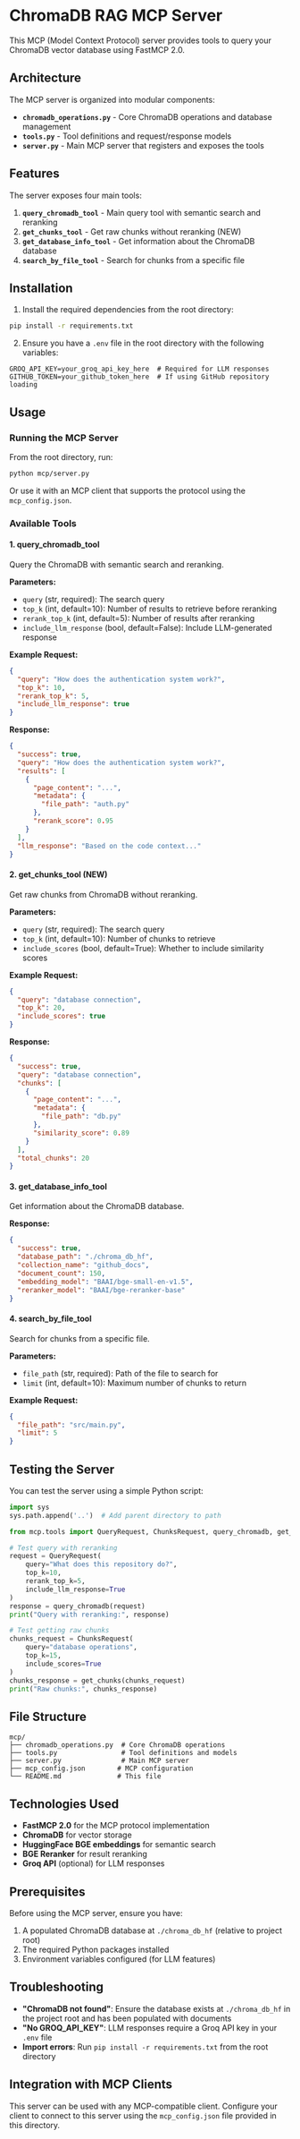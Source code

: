 # ChromaDB RAG MCP Server

This MCP (Model Context Protocol) server provides tools to query your ChromaDB vector database using FastMCP 2.0.

## Architecture

The MCP server is organized into modular components:

- **`chromadb_operations.py`** - Core ChromaDB operations and database management
- **`tools.py`** - Tool definitions and request/response models
- **`server.py`** - Main MCP server that registers and exposes the tools

## Features

The server exposes four main tools:

1. **`query_chromadb_tool`** - Main query tool with semantic search and reranking
2. **`get_chunks_tool`** - Get raw chunks without reranking (NEW)
3. **`get_database_info_tool`** - Get information about the ChromaDB database
4. **`search_by_file_tool`** - Search for chunks from a specific file

## Installation

1. Install the required dependencies from the root directory:
```bash
pip install -r requirements.txt
```

2. Ensure you have a `.env` file in the root directory with the following variables:
```
GROQ_API_KEY=your_groq_api_key_here  # Required for LLM responses
GITHUB_TOKEN=your_github_token_here  # If using GitHub repository loading
```

## Usage

### Running the MCP Server

From the root directory, run:
```bash
python mcp/server.py
```

Or use it with an MCP client that supports the protocol using the `mcp_config.json`.

### Available Tools

#### 1. query_chromadb_tool

Query the ChromaDB with semantic search and reranking.

**Parameters:**
- `query` (str, required): The search query
- `top_k` (int, default=10): Number of results to retrieve before reranking
- `rerank_top_k` (int, default=5): Number of results after reranking
- `include_llm_response` (bool, default=False): Include LLM-generated response

**Example Request:**
```json
{
  "query": "How does the authentication system work?",
  "top_k": 10,
  "rerank_top_k": 5,
  "include_llm_response": true
}
```

**Response:**
```json
{
  "success": true,
  "query": "How does the authentication system work?",
  "results": [
    {
      "page_content": "...",
      "metadata": {
        "file_path": "auth.py"
      },
      "rerank_score": 0.95
    }
  ],
  "llm_response": "Based on the code context..."
}
```

#### 2. get_chunks_tool (NEW)

Get raw chunks from ChromaDB without reranking.

**Parameters:**
- `query` (str, required): The search query
- `top_k` (int, default=10): Number of chunks to retrieve
- `include_scores` (bool, default=True): Whether to include similarity scores

**Example Request:**
```json
{
  "query": "database connection",
  "top_k": 20,
  "include_scores": true
}
```

**Response:**
```json
{
  "success": true,
  "query": "database connection",
  "chunks": [
    {
      "page_content": "...",
      "metadata": {
        "file_path": "db.py"
      },
      "similarity_score": 0.89
    }
  ],
  "total_chunks": 20
}
```

#### 3. get_database_info_tool

Get information about the ChromaDB database.

**Response:**
```json
{
  "success": true,
  "database_path": "./chroma_db_hf",
  "collection_name": "github_docs",
  "document_count": 150,
  "embedding_model": "BAAI/bge-small-en-v1.5",
  "reranker_model": "BAAI/bge-reranker-base"
}
```

#### 4. search_by_file_tool

Search for chunks from a specific file.

**Parameters:**
- `file_path` (str, required): Path of the file to search for
- `limit` (int, default=10): Maximum number of chunks to return

**Example Request:**
```json
{
  "file_path": "src/main.py",
  "limit": 5
}
```

## Testing the Server

You can test the server using a simple Python script:

```python
import sys
sys.path.append('..')  # Add parent directory to path

from mcp.tools import QueryRequest, ChunksRequest, query_chromadb, get_chunks

# Test query with reranking
request = QueryRequest(
    query="What does this repository do?",
    top_k=10,
    rerank_top_k=5,
    include_llm_response=True
)
response = query_chromadb(request)
print("Query with reranking:", response)

# Test getting raw chunks
chunks_request = ChunksRequest(
    query="database operations",
    top_k=15,
    include_scores=True
)
chunks_response = get_chunks(chunks_request)
print("Raw chunks:", chunks_response)
```

## File Structure

```
mcp/
├── chromadb_operations.py  # Core ChromaDB operations
├── tools.py                # Tool definitions and models
├── server.py               # Main MCP server
├── mcp_config.json        # MCP configuration
└── README.md              # This file
```

## Technologies Used

- **FastMCP 2.0** for the MCP protocol implementation
- **ChromaDB** for vector storage
- **HuggingFace BGE embeddings** for semantic search
- **BGE Reranker** for result reranking
- **Groq API** (optional) for LLM responses

## Prerequisites

Before using the MCP server, ensure you have:
1. A populated ChromaDB database at `./chroma_db_hf` (relative to project root)
2. The required Python packages installed
3. Environment variables configured (for LLM features)

## Troubleshooting

- **"ChromaDB not found"**: Ensure the database exists at `./chroma_db_hf` in the project root and has been populated with documents
- **"No GROQ_API_KEY"**: LLM responses require a Groq API key in your `.env` file
- **Import errors**: Run `pip install -r requirements.txt` from the root directory

## Integration with MCP Clients

This server can be used with any MCP-compatible client. Configure your client to connect to this server using the `mcp_config.json` file provided in this directory.
